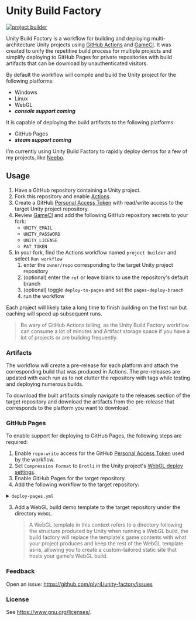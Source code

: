 # Unity Build Factory

[![project builder](https://github.com/plyr4/unity-build-factory/actions/workflows/build.yml/badge.svg)](https://github.com/plyr4/unity-build-factory/actions/workflows/build.yml)

Unity Build Factory is a workflow for building and deploying multi-architecture Unity projects using [GitHub Actions](https://docs.github.com/en/actions) and [GameCI](https://game.ci/docs/github/getting-started/).
It was created to unify the repetitive build process for multiple projects and simplify deploying to GitHub Pages for private repositories with build artifacts that can be download by unauthenticated visitors.

By default the workflow will compile and build the Unity project for the following platforms:
- Windows
- Linux
- WebGL
- _**console support coming**_

It is capable of deploying the build artifacts to the following platforms:
- GitHub Pages
- _**steam support coming**_

I'm currently using Unity Build Factory to rapidly deploy demos for a few of my projects, like [Neebo](https://plyr4.github.io/unity-ufo/).

## Usage

1. Have a GitHub repository containing a Unity project.
1. Fork this repository and enable [Actions](https://docs.github.com/en/actions).
1. Create a GitHub [Personal Access Token](https://docs.github.com/en/authentication/keeping-your-account-and-data-secure/managing-your-personal-access-tokens) with read/write access to the target Unity project repository.
1. Review [GameCI](https://game.ci/docs/github/getting-started/) and add the following GitHub repository secrets to your fork:
   - `UNITY_EMAIL`
   - `UNITY_PASSWORD`
   - `UNITY_LICENSE`
   - `PAT_TOKEN`
1. In your fork, find the Actions workflow named  `project builder` and select `Run workflow` 
   1. enter the `owner/repo` corresponding to the target Unity project repository
   1. (optional) enter the `ref` or leave blank to use the repository's default branch
   1. (optional) toggle `deploy-to-pages` and set the `pages-deploy-branch`
   1. run the workflow

Each project will likely take a long time to finish building on the first run but caching will speed up subsequent runs.

> Be wary of GitHub Actions billing, as the Unity Build Factory workflow can consume a lot of minutes and Artifact storage space if you have a lot of projects or are building frequently.

### Artifacts

The workflow will create a pre-release for each platform and attach the corresponding build that was produced in Actions. The pre-releases are updated with each run as to not clutter the repository with tags while testing and deploying numerous builds.

To download the built artifacts simply navigate to the releases section of the target repository and download the artifacts from the pre-release that corresponds to the platform you want to download.

### GitHub Pages
To enable support for deploying to GitHub Pages, the following steps are required:
1. Enable `repo:write` access for the GitHub [Personal Access Token](https://docs.github.com/en/authentication/keeping-your-account-and-data-secure/managing-your-personal-access-tokens) used by the workflow.
1. Set `Compression Format` to `Brotli` in the Unity project's [WebGL deploy settings](https://docs.unity3d.com/Manual/webgl-deploying.html).
1. Enable GitHub Pages for the target repository.
1. Add the following workflow to the target repository:
<details>
<summary><code>deploy-pages.yml</code></summary>

```yaml
name: deploy project to gh-pages

on:
  push:
    branches:
      - 'gh-pages'

permissions:
  contents: write
  pages: write
  id-token: write

concurrency:
  group: deploy
  cancel-in-progress: true

jobs:
  deploy:
    needs: read
    runs-on: ubuntu-latest
    environment:
      name: github-pages
      url: ${{ steps.deployment.outputs.page_url }}
    steps:
      - name: configure pages
        uses: actions/configure-pages@v2
      - name: upload pages build artifact
        uses: actions/upload-pages-artifact@v1
        with:
          path: .
      - name: deploy pages
        id: deployment
        uses: actions/deploy-pages@v1
```
</details>

3. Add a WebGL build demo template to the target repository under the directory `WebGL`. 
      
   > A WebGL template in this context refers to a directory following the structure produced by Unity when running a WebGL build, 
   > the build factory will replace the template's game contents with what your project produces and keep the rest of the WebGL 
   > template as-is, allowing you to create a custom-tailored static site that hosts your game's WebGL build.

### Feedback

Open an issue: <https://github.com/plyr4/unity-factory/issues>

### License

See <https://www.gnu.org/licenses/>.
